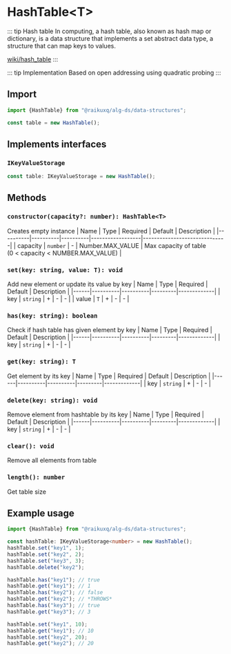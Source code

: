 # HashTable\<T>

::: tip Hash table
In computing, a hash table, also known as hash map or dictionary, is a data structure that implements a set abstract
data type, a structure that can map keys to values.

[wiki/hash_table](https://en.wikipedia.org/wiki/Hash_table)
:::

::: tip Implementation
Based on open addressing using quadratic probing
:::

## Import

```ts
import {HashTable} from "@raikuxq/alg-ds/data-structures";

const table = new HashTable();
```

## Implements interfaces

### `IKeyValueStorage`

```ts
const table: IKeyValueStorage = new HashTable();
```

## Methods

### `constructor(capacity?: number): HashTable<T>`

Creates empty instance
| Name | Type | Required | Default | Description |
|----------|----------|----------|------------------|------------------------------|
| capacity | `number` | - | Number.MAX_VALUE | Max capacity of table <br/>(0 < capacity < NUMBER.MAX_VALUE) |

### `set(key: string, value: T): void`

Add new element or update its value by key
| Name | Type | Required | Default | Description |
|------|----------|----------|---------|-------------|
| key | `string` | + | - | - |
| value | `T` | + | - | - |

### `has(key: string): boolean`

Check if hash table has given element by key
| Name | Type | Required | Default | Description |
|------|----------|----------|---------|-------------|
| key | `string` | + | - | - |

### `get(key: string): T`

Get element by its key
| Name | Type | Required | Default | Description |
|------|----------|----------|---------|-------------|
| key | `string` | + | - | - |

### `delete(key: string): void`

Remove element from hashtable by its key
| Name | Type | Required | Default | Description |
|------|----------|----------|---------|-------------|
| key | `string` | + | - | - |

### `clear(): void`

Remove all elements from table

### `length(): number`

Get table size

## Example usage

```ts
import {HashTable} from "@raikuxq/alg-ds/data-structures";

const hashTable: IKeyValueStorage<number> = new HashTable();
hashTable.set("key1", 1);
hashTable.set("key2", 2);
hashTable.set("key3", 3);
hashTable.delete("key2");

hashTable.has("key1"); // true
hashTable.get("key1"); // 1
hashTable.has("key2"); // false
hashTable.get("key2"); // *THROWS*
hashTable.has("key3"); // true
hashTable.get("key3"); // 3

hashTable.set("key1", 10);
hashTable.get("key1"); // 10
hashTable.set("key2", 20);
hashTable.get("key2"); // 20
```
